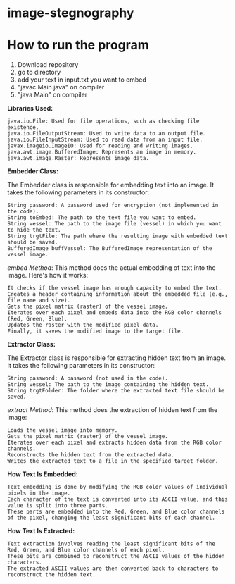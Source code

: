 # image-stegnography

# How to run the program
1. Download repository
2. go to directory
3. add your text in input.txt you want to embed
4. "javac Main.java" on compiler
5. "java Main" on compiler


**Libraries Used:**

    java.io.File: Used for file operations, such as checking file existence.
    java.io.FileOutputStream: Used to write data to an output file.
    java.io.FileInputStream: Used to read data from an input file.
    javax.imageio.ImageIO: Used for reading and writing images.
    java.awt.image.BufferedImage: Represents an image in memory.
    java.awt.image.Raster: Represents image data.

**Embedder Class:**

The Embedder class is responsible for embedding text into an image. It takes the following parameters in its constructor:

    String password: A password used for encryption (not implemented in the code).
    String toEmbed: The path to the text file you want to embed.
    String vessel: The path to the image file (vessel) in which you want to hide the text.
    String trgtFile: The path where the resulting image with embedded text should be saved.
    BufferedImage buffVessel: The BufferedImage representation of the vessel image.

_embed Method_: This method does the actual embedding of text into the image. Here's how it works:

    It checks if the vessel image has enough capacity to embed the text.
    Creates a header containing information about the embedded file (e.g., file name and size).
    Gets the pixel matrix (raster) of the vessel image.
    Iterates over each pixel and embeds data into the RGB color channels (Red, Green, Blue).
    Updates the raster with the modified pixel data.
    Finally, it saves the modified image to the target file.

**Extractor Class:**

The Extractor class is responsible for extracting hidden text from an image. It takes the following parameters in its constructor:

    String password: A password (not used in the code).
    String vessel: The path to the image containing the hidden text.
    String trgtFolder: The folder where the extracted text file should be saved.

_extract Method_: This method does the extraction of hidden text from the image:

    Loads the vessel image into memory.
    Gets the pixel matrix (raster) of the vessel image.
    Iterates over each pixel and extracts hidden data from the RGB color channels.
    Reconstructs the hidden text from the extracted data.
    Writes the extracted text to a file in the specified target folder.

**How Text Is Embedded:**

    Text embedding is done by modifying the RGB color values of individual pixels in the image.
    Each character of the text is converted into its ASCII value, and this value is split into three parts.
    These parts are embedded into the Red, Green, and Blue color channels of the pixel, changing the least significant bits of each channel.

**How Text Is Extracted:**

    Text extraction involves reading the least significant bits of the Red, Green, and Blue color channels of each pixel.
    These bits are combined to reconstruct the ASCII values of the hidden characters.
    The extracted ASCII values are then converted back to characters to reconstruct the hidden text.
